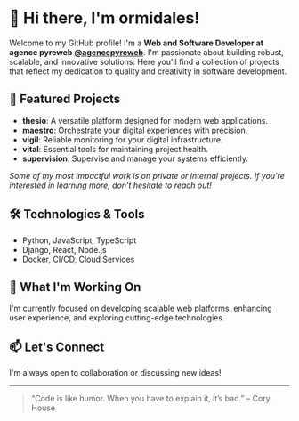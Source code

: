 # 👋 Hi there, I'm ormidales!

Welcome to my GitHub profile!
I'm a **Web and Software Developer at agence pyreweb [@agencepyreweb](https://github.com/agencepyreweb)**.
I'm passionate about building robust, scalable, and innovative solutions. Here you'll find a collection of projects that reflect my dedication to quality and creativity in software development.

## 🚀 Featured Projects

- **thesio**: A versatile platform designed for modern web applications.
- **maestro**: Orchestrate your digital experiences with precision.
- **vigil**: Reliable monitoring for your digital infrastructure.
- **vital**: Essential tools for maintaining project health.
- **supervision**: Supervise and manage your systems efficiently.

*Some of my most impactful work is on private or internal projects. If you’re interested in learning more, don’t hesitate to reach out!*

## 🛠️ Technologies & Tools

- Python, JavaScript, TypeScript
- Django, React, Node.js
- Docker, CI/CD, Cloud Services

## 🌱 What I'm Working On

I'm currently focused on developing scalable web platforms, enhancing user experience, and exploring cutting-edge technologies.

## 📫 Let's Connect

I'm always open to collaboration or discussing new ideas!
<!-- Add your preferred contact methods or social links here -->

---

> “Code is like humor. When you have to explain it, it’s bad.” – Cory House
